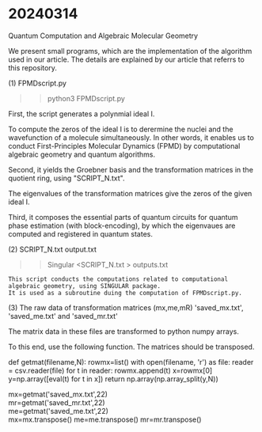 # 20240314

Quantum Computation and Algebraic Molecular Geometry


We present small programs, which are the implementation of the algorithm used in our article.
The details are explained by our article that referrs to this repository.


(1) FPMDscript.py
 >> python3 FPMDscript.py

  First, the script generates a polynmial ideal I. 
  
   To compute the zeros of the ideal I is to derermine the nuclei and the wavefunction of a molecule simultaneously.
   In other words, it enables us to conduct First-Principles Molecular Dynamics (FPMD) 
   by computational algebraic geometry and quantum algorithms. 

  Second, it yields the Groebner basis and the transformation matrices in the quotient ring, using "SCRIPT_N.txt".

   The eigenvalues of the transformation matrices give the zeros of the given ideal I.

  Third, it composes the essential parts of quantum circuits for quantum phase estimation (with block-encoding), 
  by which the eigenvaues are computed and registered in quantum states.

(2) SCRIPT_N.txt output.txt

 >> Singular <SCRIPT_N.txt > outputs.txt

    This script conducts the computations related to computational algebraic geometry, using SINGULAR package.
    It is used as a subroutine duing the computation of FPMDscript.py.


(3) The raw data of transformation matrices (mx,me,mR)
     'saved_mx.txt', 'saved_me.txt' and 'saved_mr.txt'

The matrix data in these files are transformed to python numpy arrays.

To this end, use the following function. The matrices should be transposed.
     
def getmat(filename,N):
    rowmx=list()
    with open(filename, 'r') as file:
        reader = csv.reader(file)
        for t in reader:
            rowmx.append(t)
    x=rowmx[0]
    y=np.array([eval(t) for t in x])
    return np.array(np.array_split(y,N))

mx=getmat('saved_mx.txt',22)    
mr=getmat('saved_mr.txt',22)    
me=getmat('saved_me.txt',22)   
mx=mx.transpose()
me=me.transpose()
mr=mr.transpose()    

    
